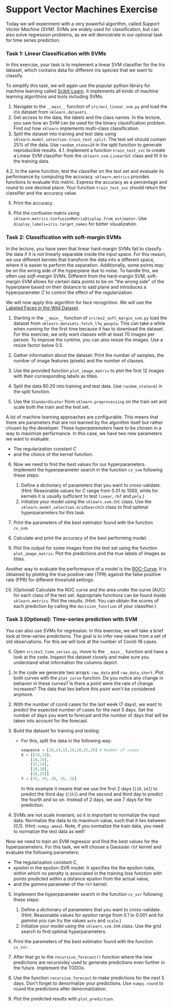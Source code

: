 # Support Vector Machines Exercise

Today we will experiment with a very powerful algorithm, called *Support Vector Machine (SVM)*. SVMs are widely used for classification, but can also solve regression problems, as we will demostrate in our optional task for time series prediction.
### Task 1: Linear Classification with SVMs

In this exercise, your task is to implement a linear SVM classifier for the Iris dataset, which contains data for different iris species that we want to classify.

To simplify this task, we will again use the popular python library for machine learning called [Scikit-Learn](https://scikit-learn.org/stable/index.html). It implements all kinds of machine learning algorithms and tools including SVMs.

1. Navigate to the `__main__` function of `src/ex1_linear_svm.py` and load the iris dataset from `sklearn.datasets`.
2. Get access to the data, the labels and the class names. In the lecture, you saw how an SVM can be used for the binary classification problem. Find out how `sklearn` implements multi-class classification.
3. Split the dataset into training and test data using ``sklearn.model_selection.train_test_split``. The test set should contain 25% of the data. Use `random_state=29` in the split function to generate reproducible results.
4.1. Implement a function `train_test_svc` to create a Linear SVM classifier from the ``sklearn.svm.LinearSVC`` class and fit it to the training data.

4.2. In the same function, test the classifier on the test set and evaluate its performance by computing the accuracy. ``sklearn.metrics`` provides functions to evaluate this metric. Express the accuracy as a percentage and round to one decimal place. Your function `train_test_svc` should return the classifier and the accuracy value. 

5. Print the accuracy.

6. Plot the confusion matrix using `sklearn.metrics.ConfusionMatrixDisplay.from_estimator`. Use `display_labels=iris.target_names` for better visualization.

### Task 2: Classification with soft-margin SVMs

In the lecture, you have seen that linear hard-margin SVMs fail to classify the data if it is not linearly separable inside the input space. For this reason, we use different kernels that transform the data into a different space, where it is easier to perform the separation. Additionally, some points may be on the wrong side of the hyperplane due to noise. To handle this, we often use *soft-margin* SVMs. Different from the hard-margin SVM, soft-margin SVM allows for certain data points to be on "the wrong side" of the hyperplane based on their distance to said plane and introduces a hyperparameter $C$ to control the effect of the regularization.

We will now apply this algorithm for face recognition. We will use the [Labeled Faces in the Wild Dataset](http://vis-www.cs.umass.edu/lfw/).

1. Starting in the `__main__` function of `src/ex2_soft_margin_svm.py` load the dataset from ``sklearn.datasets.fetch_lfw_people``. This can take a while when running for the first time because it has to download the dataset. For this exercise, we only want classes with at least 70 images per person. To improve the runtime, you can also resize the images. Use a resize factor below 0.5.
2. Gather information about the dataset: Print the number of samples, the number of image features (pixels) and the number of classes.

3. Use the provided function `plot_image_matrix` to plot the first 12 images with their corresponding labels as titles.

4. Split the data 80:20 into training and test data. Use `random_state=42` in the split function.
5. Use the `StandardScaler` from `sklearn.preprocessing` on the train set and scale both the train and the test set.

A lot of machine learning approaches are configurable. This means that there are parameters that are not learned by the algorithm itself but rather chosen by the developer. These *hyperparameters* have to be chosen in a way to maximize performance. In this case, we have two new parameters we want to evaluate:
* The regularization constant $C$
* and the choice of the kernel function.

6. Now we need to find the best values for our hyperparameters. Implement the hyperparameter search in the function `cv_svm` following these steps:
    1. Define a dictionary of parameters that you want to cross-validate. (Hint: Reasonable values for $C$ range from 0.01 to 1000, while for kernels it is usually sufficient to test `linear`, `rbf` and `poly`.)
    2. Initialize your model using the `sklearn.svm.SVC` class. Use the ``sklearn.model_selection.GridSearchCV`` class to find optimal hyperparameters for this task.  

7. Print the parameters of the best estimator found with the function `cv_svm`.

8. Calculate and print the accuracy of the best performing model.

9. Plot the output for some images from the test set using the function `plot_image_matrix`. Plot the predictions and the true labels of images as titles.

Another way to evaluate the performance of a model is the [ROC-Curve](https://en.wikipedia.org/wiki/Receiver_operating_characteristic). It is obtained by plotting the true positive rate (TPR) against the false positive rate (FPR) for different threshold settings.

10. (Optional) Calculate the ROC curve and the area under the curve (AUC) for each class of the test set. Appropriate functions can be found inside ``sklearn.metrics``. Plot the results.
(Hint: You can obtain the scores of each prediction by calling the ``decision_function`` of your classifier.)

### Task 3 (Optional): Time-series prediction with SVM

You can also use SVMs for regression. In this exercise, we will take a brief look at time-series predictions. The goal is to infer new values from a set of old observations. For this we will look at the number of Covid-19 cases.

0. Open `src/ex3_time_series.py`, move to the `__main__` function and have a look at the code. Inspect the dataset closely and make sure you understand what information the columns depict.
1. In the code we generate two arrays: `raw_data` and `raw_data_short`. Plot both curves with the `plot_curve` function. Do you notice any change in behavior in these curves? Is there a point were the rate of change increases? The data that lies before this point won't be considered anymore.

2. With the number of covid cases for the last week (7 days), we want to predict the expected number of cases for the next 5 days. Set the number of days you want to forecast and the number of days that will be taken into account for the forecast.

3. Build the dataset for training and testing:
   * For this, split the data in the following way:
        ```python
        sequence = [10,14,15,19,20,25,26] # Number of cases
        X = [[10,14],
            [14,15],
            [15,19],
            [19,20],
            [20,25]]
        Y = [15, 19, 20, 25, 26] 
        ```
        In this example it means that we use the first 2 days (``[10,14]``) to predict the third day (``[15]``) and the second and third day to predict the fourth and so on. Instead of 2 days, we use 7 days for the prediction.
4. SVMs are not scale invariant, so it is important to normalize the input data. Normalize the data to its maximum value, such that it lies between [0,1]. (Hint: `numpy.amax`). Note, if you normalize the train data, you need to normalize the test data as well!

Now we need to train an SVM regressor and find the best values for the hyperparameters. For this task, we will choose a Gaussian `rbf` kernel and evaluate the following parameters:
* The regularization constant $C$,
* $epsilon$ in the epsilon-SVR model. It specifies the the epsilon-tube, within which no penalty is associated in the training loss function with points predicted within a distance epsilon from the actual value,
* and the $gamma$ parameter of the `rbf` kernel. 

5. Implement the hyperparameter search in the function `cv_svr` following these steps:
    1. Define a dictionary of parameters that you want to cross-validate. (Hint: Reasonable values for $epsilon$ range from 0.1 to 0.001 and for $gamma$ you can try the values `auto` and `scale`.)
    2. Initialize your model using the `sklearn.svm.SVR` class. Use the grid search to find optimal hyperparameters. 

6. Print the parameters of the best estimator found with the function `cv_svr`.
7. After that go to the ``recursive_forecast()`` function where the new predictions are recursivley used to generate predictions even further in the future. Implement the TODOs.
8. Use the function `recursive_forecast` to make predictions for the next 5 days. Don't forget to denormalize your predictions. Use `numpy.round` to round the predictions after denormalization. 
9. Plot the predicted results with `plot_prediction`.
